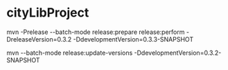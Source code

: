 cityLibProject
==============

mvn -Prelease --batch-mode release:prepare release:perform -DreleaseVersion=0.3.2 -DdevelopmentVersion=0.3.3-SNAPSHOT

mvn --batch-mode release:update-versions -DdevelopmentVersion=0.3.2-SNAPSHOT




